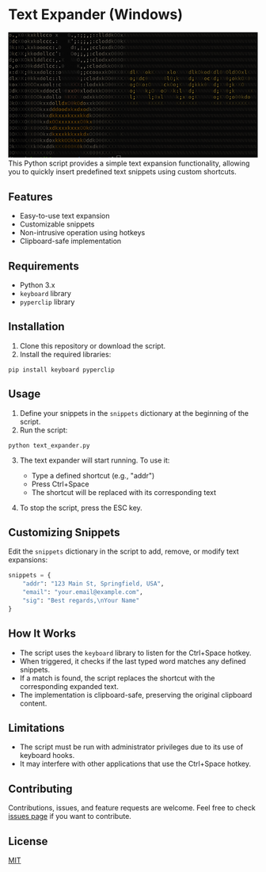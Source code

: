# Text Expander (Windows)
<div align="center">
  <img src="assets/readme_image.png" alt="BANNER_IMAGE"/>
</div>
This Python script provides a simple text expansion functionality, allowing you to quickly insert predefined text snippets using custom shortcuts.

## Features

- Easy-to-use text expansion
- Customizable snippets
- Non-intrusive operation using hotkeys
- Clipboard-safe implementation

## Requirements

- Python 3.x
- `keyboard` library
- `pyperclip` library

## Installation

1. Clone this repository or download the script.
2. Install the required libraries:

```
pip install keyboard pyperclip
```

## Usage

1. Define your snippets in the `snippets` dictionary at the beginning of the script.
2. Run the script:

```
python text_expander.py
```

3. The text expander will start running. To use it:
   - Type a defined shortcut (e.g., "addr")
   - Press Ctrl+Space
   - The shortcut will be replaced with its corresponding text

4. To stop the script, press the ESC key.

## Customizing Snippets

Edit the `snippets` dictionary in the script to add, remove, or modify text expansions:

```python
snippets = {
    "addr": "123 Main St, Springfield, USA",
    "email": "your.email@example.com",
    "sig": "Best regards,\nYour Name"
}
```

## How It Works

- The script uses the `keyboard` library to listen for the Ctrl+Space hotkey.
- When triggered, it checks if the last typed word matches any defined snippets.
- If a match is found, the script replaces the shortcut with the corresponding expanded text.
- The implementation is clipboard-safe, preserving the original clipboard content.

## Limitations

- The script must be run with administrator privileges due to its use of keyboard hooks.
- It may interfere with other applications that use the Ctrl+Space hotkey.

## Contributing

Contributions, issues, and feature requests are welcome. Feel free to check [issues page](https://github.com/yourusername/text-expander/issues) if you want to contribute.

## License

[MIT](https://choosealicense.com/licenses/mit/)
